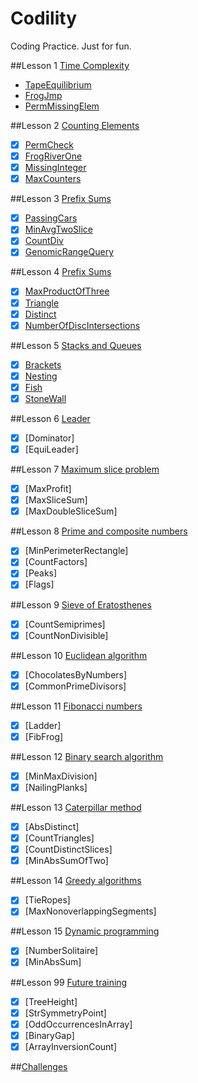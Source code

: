 Codility
========

Coding Practice. Just for fun.

##Lesson 1 [Time Complexity](https://codility.com/programmers/lessons/1)
- [TapeEquilibrium](https://github.com/ZRonchy/Codility/blob/master/Lesson1/TapeEquilibrium.java)
- [FrogJmp](https://github.com/ZRonchy/Codility/blob/master/Lesson1/FrogJmp.java)
- [PermMissingElem](https://github.com/ZRonchy/Codility/blob/master/Lesson1/Perm-Missing-Elem.java)

##Lesson 2 [Counting Elements](https://codility.com/programmers/lessons/2)
- [x] [PermCheck](https://github.com/ZRonchy/Codility/blob/master/Lesson2/PermCheck.java)
- [x] [FrogRiverOne](https://github.com/ZRonchy/Codility/blob/master/Lesson2/FrogRiverOne.java)
- [x] [MissingInteger](https://github.com/ZRonchy/Codility/blob/master/Lesson2/MissingInteger.java)
- [x] [MaxCounters](https://github.com/ZRonchy/Codility/blob/master/Lesson2/MaxCounters.java)

##Lesson 3 [Prefix Sums](https://codility.com/programmers/lessons/3)
- [x] [PassingCars](https://github.com/ZRonchy/Codility/blob/master/Lesson3/PassingCars.java)
- [x] [MinAvgTwoSlice](https://github.com/ZRonchy/Codility/blob/master/Lesson3/MinAvgTwoSlice.java)
- [x] [CountDiv](https://github.com/ZRonchy/Codility/blob/master/Lesson3/CountDiv.java)
- [x] [GenomicRangeQuery](https://github.com/ZRonchy/Codility/blob/master/Lesson3/GenomicRangeQuery.java)

##Lesson 4 [Prefix Sums](https://codility.com/programmers/lessons/4)
- [x] [MaxProductOfThree](https://github.com/ZRonchy/Codility/blob/master/Lesson4/MaxProductOfThree.java)
- [x] [Triangle](https://github.com/ZRonchy/Codility/blob/master/Lesson4/Triangle.java)
- [x] [Distinct](https://github.com/ZRonchy/Codility/blob/master/Lesson4/Distinct.java)
- [x] [NumberOfDiscIntersections](https://github.com/ZRonchy/Codility/blob/master/Lesson4/NumberOfDiscIntersections.java)

##Lesson 5 [Stacks and Queues](https://codility.com/programmers/lessons/5)
- [x] [Brackets](https://github.com/ZRonchy/Codility/blob/master/Lesson5/Brackets.java)
- [x] [Nesting](https://github.com/ZRonchy/Codility/blob/master/Lesson5/Nesting.java)
- [x] [Fish](https://github.com/ZRonchy/Codility/blob/master/Lesson5/Fish.java)
- [x] [StoneWall](https://github.com/ZRonchy/Codility/blob/master/Lesson5/StoneWall.java)

##Lesson 6 [Leader](https://codility.com/programmers/lessons/6)
- [x] [Dominator]
- [x] [EquiLeader]

##Lesson 7 [Maximum slice problem](https://codility.com/programmers/lessons/7)
- [x] [MaxProfit]
- [x] [MaxSliceSum]
- [x] [MaxDoubleSliceSum]

##Lesson 8 [Prime and composite numbers](https://codility.com/programmers/lessons/8)
- [x] [MinPerimeterRectangle]
- [x] [CountFactors]
- [x] [Peaks]
- [x] [Flags]

##Lesson 9 [Sieve of Eratosthenes](https://codility.com/programmers/lessons/9)
- [x] [CountSemiprimes]
- [x] [CountNonDivisible]

##Lesson 10 [Euclidean algorithm](https://codility.com/programmers/lessons/10)
- [x] [ChocolatesByNumbers]
- [x] [CommonPrimeDivisors]

##Lesson 11 [Fibonacci numbers](https://codility.com/programmers/lessons/11)
- [x] [Ladder]
- [x] [FibFrog]

##Lesson 12 [Binary search algorithm](https://codility.com/programmers/lessons/12)
- [x] [MinMaxDivision]
- [x] [NailingPlanks]

##Lesson 13 [Caterpillar method](https://codility.com/programmers/lessons/13)
- [x] [AbsDistinct]
- [x] [CountTriangles]
- [x] [CountDistinctSlices]
- [x] [MinAbsSumOfTwo]

##Lesson 14 [Greedy algorithms](https://codility.com/programmers/lessons/15)
- [x] [TieRopes]
- [x] [MaxNonoverlappingSegments]

##Lesson 15 [Dynamic programming](https://codility.com/programmers/lessons/16)
- [x] [NumberSolitaire]
- [x] [MinAbsSum]

##Lesson 99 [Future training](https://codility.com/programmers/lessons/14)
- [x] [TreeHeight]
- [x] [StrSymmetryPoint]
- [x] [OddOccurrencesInArray]
- [x] [BinaryGap]
- [x] [ArrayInversionCount]

##[Challenges](https://codility.com/programmers/challenges/)